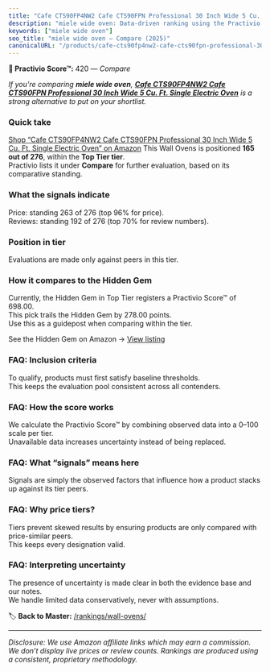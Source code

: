 ```yaml
---
title: "Cafe CTS90FP4NW2 Cafe CTS90FPN Professional 30 Inch Wide 5 Cu. Ft. Single Electric Oven"
description: "miele wide oven: Data-driven ranking using the Practivio Score™. Positioned by quality, value, demand, findability, momentum."
keywords: ["miele wide oven"]
seo_title: "miele wide oven — Compare (2025)"
canonicalURL: "/products/cafe-cts90fp4nw2-cafe-cts90fpn-professional-30-inch-wide-5-cu-ft-single-electric-oven-B086H1XLKQ/"
---
```


**🛒 Practivio Score™:** 420 — _Compare_


*If you're comparing **miele wide oven**, **[Cafe CTS90FP4NW2 Cafe CTS90FPN Professional 30 Inch Wide 5 Cu. Ft. Single Electric Oven](https://www.amazon.com/dp/B086H1XLKQ?tag=practivio-20)** is a strong alternative to put on your shortlist.*
### Quick take
[Shop “Cafe CTS90FP4NW2 Cafe CTS90FPN Professional 30 Inch Wide 5 Cu. Ft. Single Electric Oven” on Amazon](https://www.amazon.com/dp/B086H1XLKQ?tag=practivio-20)
This Wall Ovens is positioned **165 out of 276**, within the **Top Tier tier**.  
Practivio lists it under **Compare** for further evaluation, based on its comparative standing.

### What the signals indicate
Price: standing 263 of 276 (top 96% for price).  
Reviews: standing 192 of 276 (top 70% for review numbers).  

### Position in tier
Evaluations are made only against peers in this tier.

### How it compares to the Hidden Gem
Currently, the Hidden Gem in Top Tier registers a Practivio Score™ of 698.00.  
This pick trails the Hidden Gem by 278.00 points.  
Use this as a guidepost when comparing within the tier.  

See the Hidden Gem on Amazon → [View listing](https://www.amazon.com/dp/B00N45FU58?tag=practivio-20)

### FAQ: Inclusion criteria
To qualify, products must first satisfy baseline thresholds.  
This keeps the evaluation pool consistent across all contenders.

### FAQ: How the score works
We calculate the Practivio Score™ by combining observed data into a 0–100 scale per tier.  
Unavailable data increases uncertainty instead of being replaced.

### FAQ: What “signals” means here
Signals are simply the observed factors that influence how a product stacks up against its tier peers.

### FAQ: Why price tiers?
Tiers prevent skewed results by ensuring products are only compared with price-similar peers.  
This keeps every designation valid.

### FAQ: Interpreting uncertainty
The presence of uncertainty is made clear in both the evidence base and our notes.  
We handle limited data conservatively, never with assumptions.

<!-- Missing template for Compare/CompareWithinPriceClass -->


🏷️ **Back to Master:** [/rankings/wall-ovens/](/rankings/wall-ovens/)

---
_Disclosure: We use Amazon affiliate links which may earn a commission. We don’t display live prices or review counts. Rankings are produced using a consistent, proprietary methodology._

